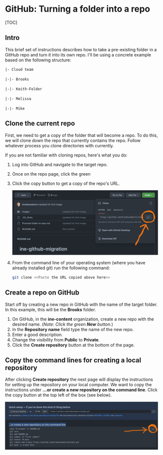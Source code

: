 # GitHub: Turning a folder into a repo

[TOC]

## Intro

This brief set of instructions describes how to take a pre-existing folder in a GitHub repo and turn it into its own repo.  I'll be using a concrete example based on the following structure:

```
|- Cloud team 

|-|- Brooks

|-|- Keith-Folder 

|-|- Melissa

|-|- Mike
```



## Clone the current repo

First, we need to get a copy of the folder that will become a repo.  To do this, we will clone down the repo that currently contains the repo.  Follow whatever process you clone directories with currently.  

If you are not familiar with cloning repos, here's what you do:

1. Log into GitHub and navigate to the target repo.

2. Once on the repo page, click the green 

3. Click the copy button to get a copy of the repo's URL.

   ![Clone URL](https://github.com/brooksseahorn/ine-github-migration/blob/main/images/clone-url.png)

4. From the command line of your operating system (where you have already installed git) run the following command:   

   ```bash
   git clone <<Paste the URL copied above here>>
   ```

   

## Create a repo on GitHub

Start off by creating a new repo in GitHub with the name of the target folder.  In this example, this will be the **Brooks** folder.

1. On GitHub, in the **ine-content** organization, create a new repo with the desired name.  (*Note: Click the green **New** button.*)
2. In the **Repository name** field type the name of the new repo.  
3. Enter a good description.
4. Change the visibility from **Public** to **Private**.
5. Click the **Create repository** button at the bottom of the page.



## Copy the command lines for creating a local repository

After clicking **Create repository** the next page will display the instructions for setting up the repository on your local computer.  We want to copy the instructions under **…or create a new repository on the command line**.  Click the copy button at the top left of the box (see below).

![Initialize the local directory](https://github.com/brooksseahorn/ine-github-migration/blob/main/images/init_local_repo.png)



